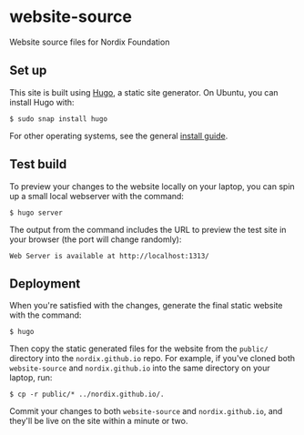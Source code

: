 # website-source

Website source files for Nordix Foundation

## Set up

This site is built using [Hugo](https://gohugo.io), a static site
generator. On Ubuntu, you can install Hugo with:

```
$ sudo snap install hugo
```

For other operating systems, see the general [install
guide](https://gohugo.io/getting-started/installing).


## Test build

To preview your changes to the website locally on your laptop, you can
spin up a small local webserver with the command:

```
$ hugo server
```

The output from the command includes the URL to preview the test site
in your browser (the port will change randomly):

```
Web Server is available at http://localhost:1313/
```


## Deployment

When you're satisfied with the changes, generate the final static
website with the command:

```
$ hugo
```

Then copy the static generated files for the website from the
`public/` directory into the `nordix.github.io` repo. For example, if
you've cloned both `website-source` and `nordix.github.io` into the
same directory on your laptop, run:

```
$ cp -r public/* ../nordix.github.io/.
```

Commit your changes to both `website-source` and `nordix.github.io`, and
they'll be live on the site within a minute or two.
